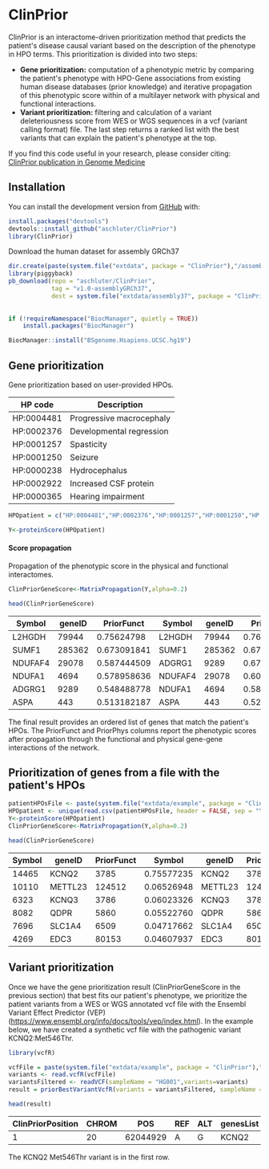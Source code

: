 

# ClinPrior

ClinPrior is an interactome-driven prioritization method that predicts the patient's disease causal variant  based on the description of the phenotype in HPO terms. This prioritization is divided into two steps: 

- **Gene prioritization:** computation of a phenotypic metric by comparing the patient's phenotype with HPO-Gene associations from existing human disease databases (prior knowledge) and iterative propagation of this phenotypic score within of a multilayer network with physical and functional interactions. 
- **Variant prioritization:** filtering and calculation of a variant deleteriousness score from WES or WGS sequences in a vcf (variant calling format) file. The last step returns a ranked list with the best variants that can explain the patient's phenotype at the top.

If you find this code useful in your research, please consider citing: [ClinPrior publication in Genome Medicine](https://genomemedicine.biomedcentral.com/articles/10.1186/s13073-023-01214-2)


## Installation

You can install the development version from
[GitHub](https://github.com/) with:

``` r
install.packages("devtools")
devtools::install_github("aschluter/ClinPrior")
library(ClinPrior)
```


Download the human dataset for assembly GRCh37

``` r
dir.create(paste(system.file("extdata", package = "ClinPrior"),"/assembly37",sep=""))
library(piggyback)
pb_download(repo = "aschluter/ClinPrior",
            tag = "v1.0-assemblyGRCh37",
            dest = system.file("extdata/assembly37", package = "ClinPrior"))
            
            
if (!requireNamespace("BiocManager", quietly = TRUE))
    install.packages("BiocManager")

BiocManager::install("BSgenome.Hsapiens.UCSC.hg19")            
```




## Gene prioritization

Gene prioritization based on user-provided HPOs. 

| HP code | Description |
| --- | --- |
| HP:0004481 | Progressive macrocephaly |
| HP:0002376 | Developmental regression |
| HP:0001257 | Spasticity |
| HP:0001250 | Seizure |
| HP:0000238 | Hydrocephalus |
| HP:0002922 | Increased CSF protein |
| HP:0000365 | Hearing impairment |



``` r
HPOpatient = c("HP:0004481","HP:0002376","HP:0001257","HP:0001250","HP:0000238","HP:0002922","HP:0000365")

Y<-proteinScore(HPOpatient)
```




#### Score propagation

Propagation of the phenotypic score in the physical and functional interactomes. 

``` r
ClinPriorGeneScore<-MatrixPropagation(Y,alpha=0.2)

head(ClinPriorGeneScore)
```


| Symbol |	geneID |	PriorFunct |	Symbol	| geneID | PriorPhys |
| --- | --- | --- | --- | --- | --- |
| L2HGDH |	79944 |	0.75624798 |	L2HGDH |	79944 |	0.762632978 |
| SUMF1 |	285362 |	0.673091841 |	SUMF1 |	285362 |	0.6754931 |
| NDUFAF4 |	29078 |	0.587444509 |	ADGRG1 |	9289 |	0.672186086 |
| NDUFA1 |	4694 |	0.578958636 |	NDUFAF4 |	29078 |	0.60198354 |
| ADGRG1 |	9289 |	0.548488778 |	NDUFA1 |	4694 |	0.586792265 |
| ASPA |	443 |	0.513182187 |	ASPA |	443 |	0.529834244 |

The final result provides an ordered list of genes that match the patient's HPOs. The PriorFunct and PriorPhys columns report the phenotypic scores after propagation through the functional and physical gene-gene interactions of the network.


## Prioritization of genes from a file with the patient's HPOs

``` r
patientHPOsFile <- paste(system.file("extdata/example", package = "ClinPrior"),"HPOpatient.txt",sep="/")
HPOpatient <- unique(read.csv(patientHPOsFile, header = FALSE, sep = "\t")[, 1])
Y<-proteinScore(HPOpatient)
ClinPriorGeneScore<-MatrixPropagation(Y,alpha=0.2)

head(ClinPriorGeneScore)
``` 


| Symbol |	geneID |	PriorFunct |	Symbol	| geneID | PriorPhys |
| --- | --- | --- | --- | --- | --- |
| 14465 | KCNQ2 | 3785 | 0.75577235 | KCNQ2 | 3785 | 0.80781806 |
| 10110 | METTL23 | 124512 | 0.06526948 | METTL23 | 124512 | 0.07970679 |
| 6323  | KCNQ3 | 3786 | 0.06023326 | KCNQ3 | 3786 | 0.05990822 |
| 8082  | QDPR  | 5860 | 0.05522760 | QDPR  | 5860 | 0.05611487 |
| 7696  | SLC1A4  | 6509 | 0.04717662 | SLC1A4  | 6509 | 0.04898418 |
| 4269  | EDC3  | 80153 | 0.04607937  | EDC3  | 80153 | 0.04620877 |







## Variant prioritization


Once we have the gene prioritization result (ClinPriorGeneScore in the previous section) that best fits our patient's phenotype, we prioritize the patient variants from a WES or WGS annotated vcf file  with the Ensembl Variant Effect Predictor (VEP) (https://www.ensembl.org/info/docs/tools/vep/index.html). In the example below, we have created a synthetic vcf file with the pathogenic variant KCNQ2:Met546Thr.


``` r
library(vcfR)

vcfFile = paste(system.file("extdata/example", package = "ClinPrior"),"HG001_GRCh37_1_22_v4.2.1_benchmark.vep01.KCNQ2Met546Thr.vcf.gz",sep="/")
variants <- read.vcfR(vcfFile)
variantsFiltered <- readVCF(sampleName = "HG001",variants=variants)
result = priorBestVariantVcfR(variants = variantsFiltered, sampleName = "HG001",GlobalPhenotypicScore = ClinPriorGeneScore)

head(result)
```


| ClinPriorPosition | CHROM | POS | REF | ALT | genesList | clinvar | knownDisease | Consequence | cDNA | Protein |
| --- | --- | --- | --- | --- | --- | --- | --- | --- | --- | --- |
|1 | 20 | 62044929 | A | G | KCNQ2 | pathogenic | AD | missense_variant | ENST00000359125.2:c.1637T>C | ENSP00000352035.2:p.Met546Thr |


The KCNQ2 Met546Thr variant is in the first row.

